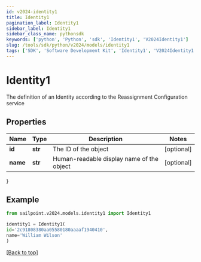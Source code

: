 ```yaml
---
id: v2024-identity1
title: Identity1
pagination_label: Identity1
sidebar_label: Identity1
sidebar_class_name: pythonsdk
keywords: ['python', 'Python', 'sdk', 'Identity1', 'V2024Identity1']
slug: /tools/sdk/python/v2024/models/identity1
tags: ['SDK', 'Software Development Kit', 'Identity1', 'V2024Identity1']
---
```


# Identity1

The definition of an Identity according to the Reassignment Configuration service

## Properties

| Name     | Type    | Description                               | Notes      |
| -------- | ------- | ----------------------------------------- | ---------- |
| **id**   | **str** | The ID of the object                      | [optional] |
| **name** | **str** | Human-readable display name of the object | [optional] |

}

## Example

```python
from sailpoint.v2024.models.identity1 import Identity1

identity1 = Identity1(
id='2c91808380aa05580180aaaaf1940410',
name='William Wilson'
)

```

[[Back to top]](#)
